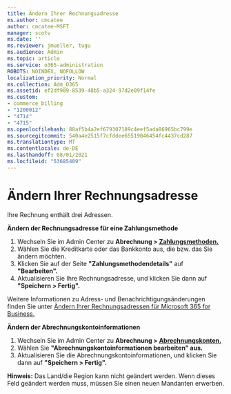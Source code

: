 ```yaml
---
title: Ändern Ihrer Rechnungsadresse
ms.author: cmcatee
author: cmcatee-MSFT
manager: scotv
ms.date: ''
ms.reviewer: jmueller, tugu
ms.audience: Admin
ms.topic: article
ms.service: o365-administration
ROBOTS: NOINDEX, NOFOLLOW
localization_priority: Normal
ms.collection: Adm_O365
ms.assetid: ef2df989-8539-48b5-a324-97d2e09f14fe
ms.custom:
- commerce_billing
- "1200012"
- "4714"
- "4715"
ms.openlocfilehash: 88af5b4a2ef679307189c4eef5ada86965bc799e
ms.sourcegitcommit: 540a4e2515f7cfddee65519046454fc4437cd287
ms.translationtype: MT
ms.contentlocale: de-DE
ms.lasthandoff: 08/01/2021
ms.locfileid: "53685409"
---
```

# <a name="change-your-billing-address"></a>Ändern Ihrer Rechnungsadresse

Ihre Rechnung enthält drei Adressen.

**Ändern der Rechnungsadresse für eine Zahlungsmethode**

1. Wechseln Sie im Admin Center zu **Abrechnung > [Zahlungsmethoden.](https://go.microsoft.com/fwlink/p/?linkid=2018806)**
2. Wählen Sie die Kreditkarte oder das Bankkonto aus, die bzw. das Sie ändern möchten.
3. Klicken Sie auf der Seite **"Zahlungsmethodendetails"** auf **"Bearbeiten".**
4. Aktualisieren Sie Ihre Rechnungsadresse, und klicken Sie dann auf **"Speichern > Fertig".**

Weitere Informationen zu Adress- und Benachrichtigungsänderungen finden Sie unter [Ändern Ihrer Rechnungsadressen für Microsoft 365 for Business.](/microsoft-365/commerce/billing-and-payments/change-your-billing-addresses)

**Ändern der Abrechnungskontoinformationen**

1. Wechseln Sie im Admin Center zu **Abrechnung > [Abrechnungskonten.](https://admin.microsoft.com/Adminportal/Home?source=applauncher#/BillingAccounts/billing-accounts)**
2. Wählen Sie **"Abrechnungskontoinformationen bearbeiten" aus.**
3. Aktualisieren Sie die Abrechnungskontoinformationen, und klicken Sie dann auf **"Speichern > Fertig".**

**Hinweis:** Das Land/die Region kann nicht geändert werden. Wenn dieses Feld geändert werden muss, müssen Sie einen neuen Mandanten erwerben.
